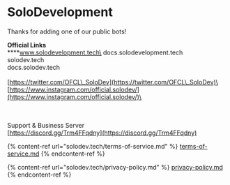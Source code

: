 # SoloDevelopment

Thanks for adding one of our public bots!



**Official Links**\
****www.solodevelopment.tech\
docs.solodevelopment.tech\
solodev.tech\
docs.solodev.tech\
\
[https://twitter.com/OFCL\_SoloDev](https://twitter.com/OFCL\_SoloDev)\
[https://www.instagram.com/official.solodev/](https://www.instagram.com/official.solodev/)\


\
\
Support & Business Server\
[https://discord.gg/Trm4FFqdny](https://discord.gg/Trm4FFqdny)

{% content-ref url="solodev.tech/terms-of-service.md" %}
[terms-of-service.md](solodev.tech/terms-of-service.md)
{% endcontent-ref %}

{% content-ref url="solodev.tech/privacy-policy.md" %}
[privacy-policy.md](solodev.tech/privacy-policy.md)
{% endcontent-ref %}
